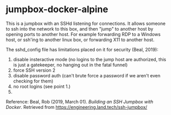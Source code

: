 # jumpbox-docker-alpine
This is a jumpbox with an SSHd listening for connections.  It allows someone to ssh into the network to this box, and then "jump" to another host by opening ports to another host. For example forwarding RDP to a Windows host, or ssh'ing to another linux box, or forwarding X11 to another host.

The sshd_config file has limitations placed on it for security (Beal, 2019):

1. disable insteractive mode (no logins to the jump host are authorized, this is just a gatekeeper, no hanging out in the fatal funnel)
2. force SSH version 2
3. disable password auth (can't brute force a password if we aren't even checking for them)
4. no root logins (see point 1.)
5. 

Reference: Beal, Rob (2019, March 01). *Building an SSH Jumpbox with Docker*. Retrieved from https://engineering.land.tech/ssh-jumpbox/
